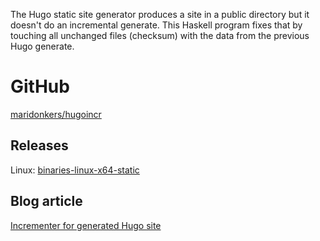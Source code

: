 The Hugo static site generator produces a site in a public directory but it doesn't do an incremental generate. This Haskell program fixes that by touching all unchanged files (checksum) with the data from the previous Hugo generate.

# GitHub

[maridonkers/hugoincr](https://github.com/maridonkers/hugoincr)

## Releases

Linux: [binaries-linux-x64-static](https://github.com/maridonkers/hugoincr/actions/runs/6430699989)

## Blog article

[Incrementer for generated Hugo site](https://photonsphere.org/post/2023-10-06-hugoincr/)
